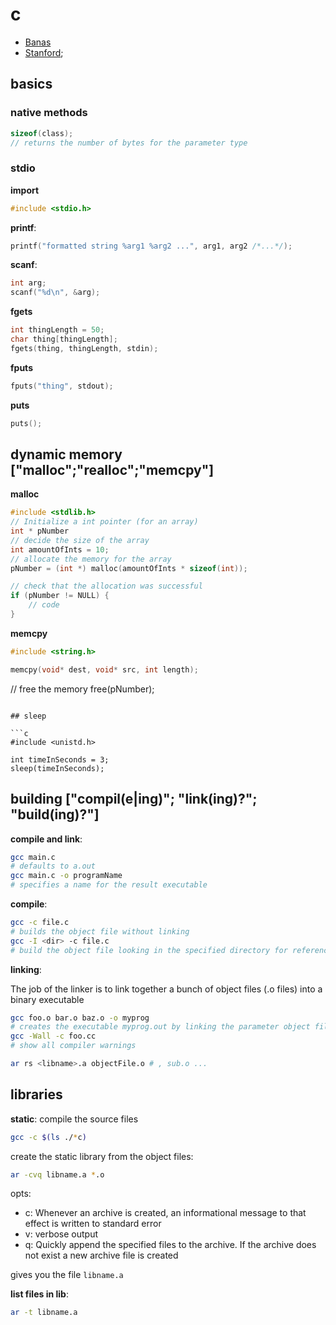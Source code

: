 # c

- [Banas](https://www.youtube.com/watch?v=nXvy5900m3M)
- [Stanford](https://www.youtube.com/watch?v=Ps8jOj7diA0&list=PLD28639E2FFC4B86A&index=1);

## basics

### native methods

```c
sizeof(class);
// returns the number of bytes for the parameter type
```

### stdio
__import__
```c
#include <stdio.h>
```
__printf__:
```c
printf("formatted string %arg1 %arg2 ...", arg1, arg2 /*...*/);
```

__scanf__:
```c
int arg;
scanf("%d\n", &arg);
```

__fgets__
```c
int thingLength = 50;
char thing[thingLength]; 
fgets(thing, thingLength, stdin);
```

__fputs__
```c
fputs("thing", stdout);
```
__puts__
```c
puts();
```

## dynamic memory ["malloc";"realloc";"memcpy"]

__malloc__
```c
#include <stdlib.h>
// Initialize a int pointer (for an array)
int * pNumber
// decide the size of the array
int amountOfInts = 10;
// allocate the memory for the array
pNumber = (int *) malloc(amountOfInts * sizeof(int));

// check that the allocation was successful
if (pNumber != NULL) {
    // code
}
```
__memcpy__
```c
#include <string.h>

memcpy(void* dest, void* src, int length);
```

// free the memory
free(pNumber);

```

## sleep

```c
#include <unistd.h>

int timeInSeconds = 3;
sleep(timeInSeconds);
```

## building ["compil(e|ing)"; "link(ing)?"; "build(ing)?"]

__compile and link__:
```sh
gcc main.c
# defaults to a.out
gcc main.c -o programName
# specifies a name for the result executable
```

__compile__:
```sh
gcc -c file.c
# builds the object file without linking
gcc -I <dir> -c file.c
# build the object file looking in the specified directory for referenced header files
```

__linking__:

The job of the linker is to link together a bunch of object files (.o files) into a binary executable

```sh
gcc foo.o bar.o baz.o -o myprog
# creates the executable myprog.out by linking the parameter object files
gcc -Wall -c foo.cc
# show all compiler warnings
```



```sh
ar rs <libname>.a objectFile.o # , sub.o ...
```

## libraries

__static__:
compile the source files
```sh
gcc -c $(ls ./*c)
```

create the static library from the object files:
```sh
ar -cvq libname.a *.o
```
opts:
- c: Whenever an archive is created, an informational message to that effect is written to standard error
- v: verbose output
- q: Quickly append the specified files to the archive. If the archive does not exist a new archive file is created

gives you the file `libname.a`

__list files in lib__:
```sh
ar -t libname.a
```
